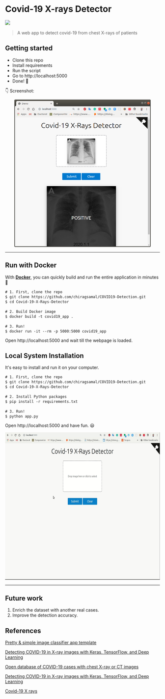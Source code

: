 # Covid-19 X-rays Detector

[![](https://img.shields.io/badge/python-3.5%2B-green.svg)]()


> A web app to detect covid-19 from chest X-rays of patients 


## Getting started

- Clone this repo 
- Install requirements
- Run the script
- Go to http://localhost:5000
- Done! :tada:

:point_down: Screenshot:

<p align="center">
  <img src="/static/screenshot.png" height="480px" alt="">
</p>

------------------

## Run with Docker

With **[Docker](https://www.docker.com)**, you can quickly build and run the entire application in minutes :whale:

```shell
# 1. First, clone the repo
$ git clone https://github.com/chiragsamal/COVID19-Detection.git
$ cd Covid-19-X-Rays-Detector

# 2. Build Docker image
$ docker build -t covid19_app .

# 3. Run!
$ docker run -it --rm -p 5000:5000 covid19_app
```

Open http://localhost:5000 and wait till the webpage is loaded.

## Local System Installation

It's easy to install and run it on your computer.

```shell
# 1. First, clone the repo
$ git clone https://github.com/chiragsamal/COVID19-Detection.git
$ cd Covid-19-X-Rays-Detector

# 2. Install Python packages
$ pip install -r requirements.txt

# 3. Run!
$ python app.py
```

Open http://localhost:5000 and have fun. :smiley:

<p align="center">
  <img src="/static/screenshot.gif" height="480px" alt="">
</p>

------------------

## Future work

1) Enrich the dataset with another real cases.
2) Improve the detection accuracy.


## References

[Pretty & simple image classifier app template](https://github.com/mtobeiyf/keras-flask-deploy-webapp)

[Detecting COVID-19 in X-ray images with Keras, TensorFlow, and Deep Learning](https://www.pyimagesearch.com/2020/03/16/detecting-covid-19-in-x-ray-images-with-keras-tensorflow-and-deep-learning/)

[Open database of COVID-19 cases with chest X-ray or CT images](https://github.com/ieee8023/covid-chestxray-dataset)

[Detecting COVID-19 in X-ray images with Keras, TensorFlow, and Deep Learning](https://www.pyimagesearch.com/2020/03/16/detecting-covid-19-in-x-ray-images-with-keras-tensorflow-and-deep-learning/)

[Covid-19 X rays](https://github.com/ahmed3991/Covid-19-X-Rays-Detector)
